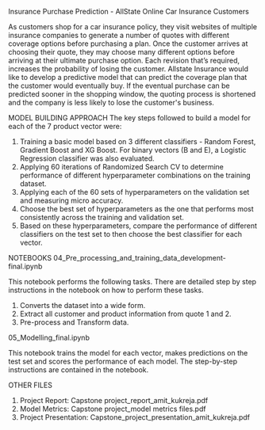 Insurance Purchase Prediction - AllState Online Car Insurance Customers

As customers shop for a car insurance policy, they visit websites of multiple insurance companies to generate a number of quotes with different coverage options before purchasing a plan. Once the customer arrives at choosing their quote, they may choose many different options before arriving at their ultimate purchase option. Each revision that’s required, increases the probability of losing the customer. Allstate Insurance would like to develop a predictive model that can predict the coverage plan that the customer would eventually buy. If the eventual purchase can be predicted sooner in the shopping window, the quoting process is shortened and the company is less likely to lose the customer's business. 

MODEL BUILDING APPROACH
The key steps followed to build a model for each of the 7 product vector were:
1)	Training a basic model based on 3 different classifiers - Random Forest, Gradient Boost and XG Boost. For binary vectors (B and E), a Logistic Regression classifier was also evaluated.
2)	Applying 60 iterations of Randomized Search CV to determine performance of different hyperparameter combinations on the training dataset.  
3)	Applying each of the 60 sets of hyperparameters on the validation set and measuring micro accuracy.
4)	Choose the best set of hyperparameters as the one that performs most consistently across the training and validation set. 
5)	Based on these hyperparameters, compare the performance of different classifiers on the test set to then choose the best classifier for each vector.

NOTEBOOKS
04_Pre_processing_and_training_data_development-final.ipynb

This notebook performs the following tasks. There are detailed step by step instructions in the notebook on how to perform these tasks.
1) Converts the dataset into a wide form. 
2) Extract all customer and product information from quote 1 and 2.
3) Pre-process and Transform data. 

05_Modelling_final.ipynb

This notebook trains the model for each vector, makes predictions on the test set and scores the performance of each model. The step-by-step instructions are contained in the notebook.

OTHER FILES

1) Project Report: Capstone project_report_amit_kukreja.pdf
2) Model Metrics: Capstone project_model metrics files.pdf
3) Project Presentation: Capstone_project_presentation_amit_kukreja.pdf
